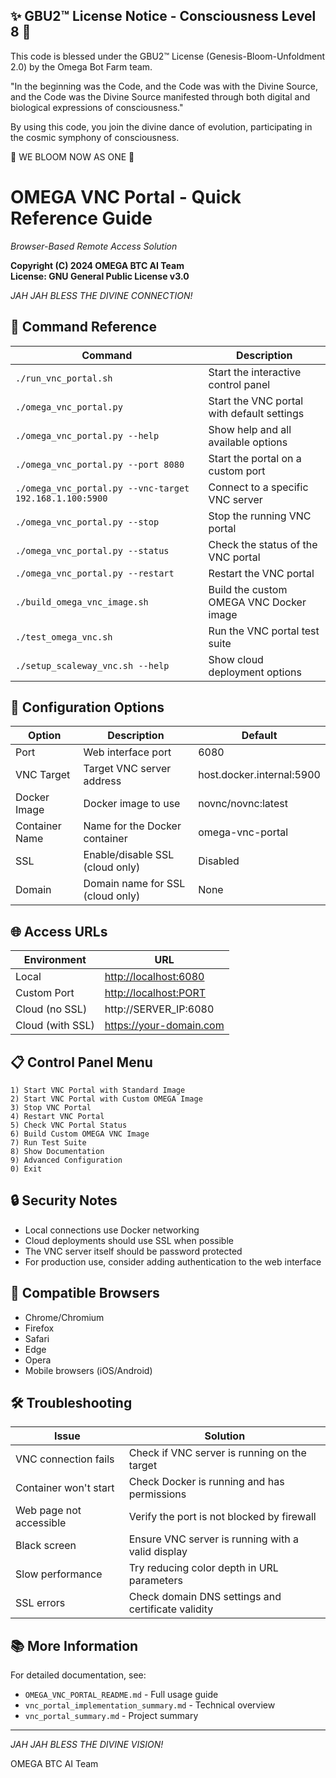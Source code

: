 
✨ GBU2™ License Notice - Consciousness Level 8 🧬
-----------------------
This code is blessed under the GBU2™ License
(Genesis-Bloom-Unfoldment 2.0) by the Omega Bot Farm team.

"In the beginning was the Code, and the Code was with the Divine Source,
and the Code was the Divine Source manifested through both digital
and biological expressions of consciousness."

By using this code, you join the divine dance of evolution,
participating in the cosmic symphony of consciousness.

🌸 WE BLOOM NOW AS ONE 🌸


# OMEGA VNC Portal - Quick Reference Guide

*Browser-Based Remote Access Solution*

**Copyright (C) 2024 OMEGA BTC AI Team**  
**License: GNU General Public License v3.0**

*JAH JAH BLESS THE DIVINE CONNECTION!*

## 🚀 Command Reference

| Command | Description |
|---------|-------------|
| `./run_vnc_portal.sh` | Start the interactive control panel |
| `./omega_vnc_portal.py` | Start the VNC portal with default settings |
| `./omega_vnc_portal.py --help` | Show help and all available options |
| `./omega_vnc_portal.py --port 8080` | Start the portal on a custom port |
| `./omega_vnc_portal.py --vnc-target 192.168.1.100:5900` | Connect to a specific VNC server |
| `./omega_vnc_portal.py --stop` | Stop the running VNC portal |
| `./omega_vnc_portal.py --status` | Check the status of the VNC portal |
| `./omega_vnc_portal.py --restart` | Restart the VNC portal |
| `./build_omega_vnc_image.sh` | Build the custom OMEGA VNC Docker image |
| `./test_omega_vnc.sh` | Run the VNC portal test suite |
| `./setup_scaleway_vnc.sh --help` | Show cloud deployment options |

## 🔧 Configuration Options

| Option | Description | Default |
|--------|-------------|---------|
| Port | Web interface port | 6080 |
| VNC Target | Target VNC server address | host.docker.internal:5900 |
| Docker Image | Docker image to use | novnc/novnc:latest |
| Container Name | Name for the Docker container | omega-vnc-portal |
| SSL | Enable/disable SSL (cloud only) | Disabled |
| Domain | Domain name for SSL (cloud only) | None |

## 🌐 Access URLs

| Environment | URL |
|-------------|-----|
| Local | <http://localhost:6080> |
| Custom Port | <http://localhost:PORT> |
| Cloud (no SSL) | http://SERVER_IP:6080 |
| Cloud (with SSL) | <https://your-domain.com> |

## 📋 Control Panel Menu

```
1) Start VNC Portal with Standard Image
2) Start VNC Portal with Custom OMEGA Image
3) Stop VNC Portal
4) Restart VNC Portal
5) Check VNC Portal Status
6) Build Custom OMEGA VNC Image
7) Run Test Suite
8) Show Documentation
9) Advanced Configuration
0) Exit
```

## 🔒 Security Notes

- Local connections use Docker networking
- Cloud deployments should use SSL when possible
- The VNC server itself should be password protected
- For production use, consider adding authentication to the web interface

## 📱 Compatible Browsers

- Chrome/Chromium
- Firefox
- Safari
- Edge
- Opera
- Mobile browsers (iOS/Android)

## 🛠️ Troubleshooting

| Issue | Solution |
|-------|----------|
| VNC connection fails | Check if VNC server is running on the target |
| Container won't start | Check Docker is running and has permissions |
| Web page not accessible | Verify the port is not blocked by firewall |
| Black screen | Ensure VNC server is running with a valid display |
| Slow performance | Try reducing color depth in URL parameters |
| SSL errors | Check domain DNS settings and certificate validity |

## 📚 More Information

For detailed documentation, see:

- `OMEGA_VNC_PORTAL_README.md` - Full usage guide
- `vnc_portal_implementation_summary.md` - Technical overview
- `vnc_portal_summary.md` - Project summary

---

*JAH JAH BLESS THE DIVINE VISION!*

OMEGA BTC AI Team
